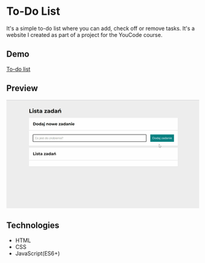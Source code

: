 # To-Do List

It's a simple to-do list where you can add, check off or remove tasks. It's a website I created as part of a project for the YouCode course.

## Demo

[To-do list](https://krystiangreblowski.github.io/to-do-list)

## Preview

![To-do list demo](images/demo.gif)

## Technologies
- HTML
- CSS
- JavaScript(ES6+)

